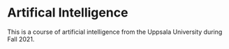 # Artifical Intelligence

This is a course of artificial intelligence from the Uppsala University during Fall 2021.
